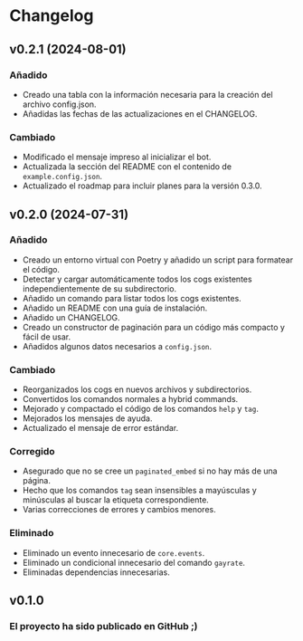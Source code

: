 # Changelog

## v0.2.1 (2024-08-01)

### Añadido

- Creado una tabla con la información necesaria para la creación del archivo config.json.
- Añadidas las fechas de las actualizaciones en el CHANGELOG.

### Cambiado

- Modificado el mensaje impreso al inicializar el bot.
- Actualizada la sección del README con el contenido de `example.config.json`.
- Actualizado el roadmap para incluir planes para la versión 0.3.0.

## v0.2.0 (2024-07-31)

### Añadido
- Creado un entorno virtual con Poetry y añadido un script para formatear el código.
- Detectar y cargar automáticamente todos los cogs existentes independientemente de su subdirectorio.
- Añadido un comando para listar todos los cogs existentes.
- Añadido un README con una guía de instalación.
- Añadido un CHANGELOG.
- Creado un constructor de paginación para un código más compacto y fácil de usar.
- Añadidos algunos datos necesarios a `config.json`.

### Cambiado
- Reorganizados los cogs en nuevos archivos y subdirectorios.
- Convertidos los comandos normales a hybrid commands.
- Mejorado y compactado el código de los comandos `help` y `tag`.
- Mejorados los mensajes de ayuda.
- Actualizado el mensaje de error estándar.

### Corregido
- Asegurado que no se cree un `paginated_embed` si no hay más de una página.
- Hecho que los comandos `tag` sean insensibles a mayúsculas y minúsculas al buscar la etiqueta correspondiente.
- Varias correcciones de errores y cambios menores.

### Eliminado
- Eliminado un evento innecesario de `core.events`.
- Eliminado un condicional innecesario del comando `gayrate`.
- Eliminadas dependencias innecesarias.

## v0.1.0

### El proyecto ha sido publicado en GitHub ;)